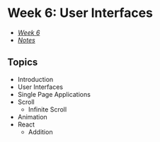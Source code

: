 # Week 6: User Interfaces

- [_Week 6_](https://cs50.harvard.edu/web/2020/weeks/6/)
- [_Notes_](https://cs50.harvard.edu/web/2020/notes/6/)

## Topics

- Introduction
- User Interfaces
- Single Page Applications
- Scroll
  - Infinite Scroll
- Animation
- React
  - Addition
